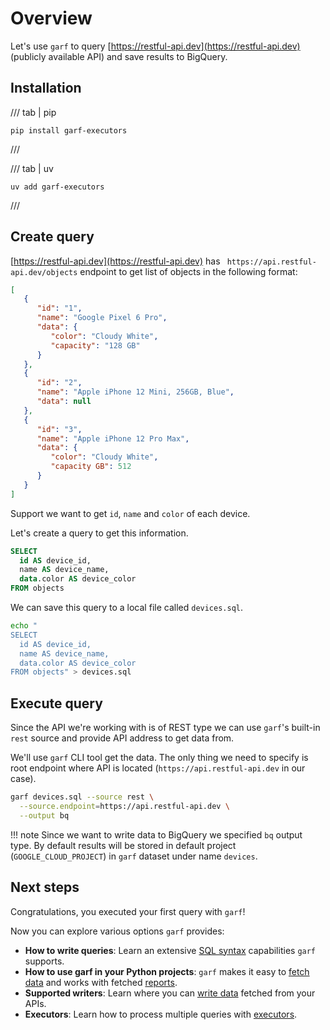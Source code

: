 # Overview

Let's use `garf` to query [https://restful-api.dev](https://restful-api.dev) (publicly available API) and save results to BigQuery.

## Installation

/// tab | pip
```
pip install garf-executors
```
///

/// tab | uv
```
uv add garf-executors
```
///

## Create query

[https://restful-api.dev](https://restful-api.dev) has ` https://api.restful-api.dev/objects` endpoint to get list of objects in the following format:

```json
[
   {
      "id": "1",
      "name": "Google Pixel 6 Pro",
      "data": {
         "color": "Cloudy White",
         "capacity": "128 GB"
      }
   },
   {
      "id": "2",
      "name": "Apple iPhone 12 Mini, 256GB, Blue",
      "data": null
   },
   {
      "id": "3",
      "name": "Apple iPhone 12 Pro Max",
      "data": {
         "color": "Cloudy White",
         "capacity GB": 512
      }
   }
]
```

Support we want to get `id`, `name` and `color` of each device.

Let's create a query to get this information.

```sql
SELECT
  id AS device_id,
  name AS device_name,
  data.color AS device_color
FROM objects
```

We can save this query to a local file called `devices.sql`.

```bash
echo "
SELECT
  id AS device_id,
  name AS device_name,
  data.color AS device_color
FROM objects" > devices.sql
```

## Execute query

Since the API we're working with is of REST type we can use `garf`'s built-in `rest` source and provide API address to get data from.

We'll use `garf` CLI tool get the data. The only thing we need to specify is root endpoint where API is located (`https://api.restful-api.dev` in our case).

```bash
garf devices.sql --source rest \
  --source.endpoint=https://api.restful-api.dev \
  --output bq
```

!!! note
    Since we want to write data to BigQuery we specified `bq` output type.
    By default results will be stored in default project (`GOOGLE_CLOUD_PROJECT`) in `garf` dataset under name `devices`.

## Next steps

Congratulations, you executed your first query with `garf`!

Now you can explore various options `garf` provides:

* **How to write queries**: Learn an extensive [SQL syntax](../usage/queries.md) capabilities `garf` supports.
* **How to use garf in your Python projects**: `garf` makes it easy to [fetch data](../usage/fetcher.md) and works with fetched [reports](../usage/reports.md).
* **Supported writers**: Learn where you can [write data](../usage/writers.md) fetched from your APIs.
* **Executors**: Learn how to process multiple queries with [executors](../usage/executors.md).
